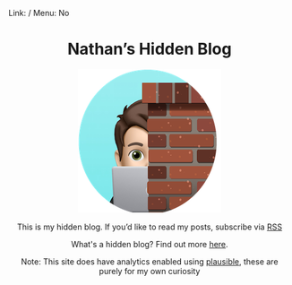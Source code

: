 Link: /
Menu: No

<center>

# Nathan’s Hidden Blog

![](_pics/fig1.png)

This is my hidden blog. If you’d like to read my posts, subscribe via [RSS](https://rss.nthp.me/feed.rss)

What's a hidden blog? Find out more [here](/faq). 

Note: This site does have analytics enabled using [plausible](https://plausible.io), these are purely for my own curiosity

</center>